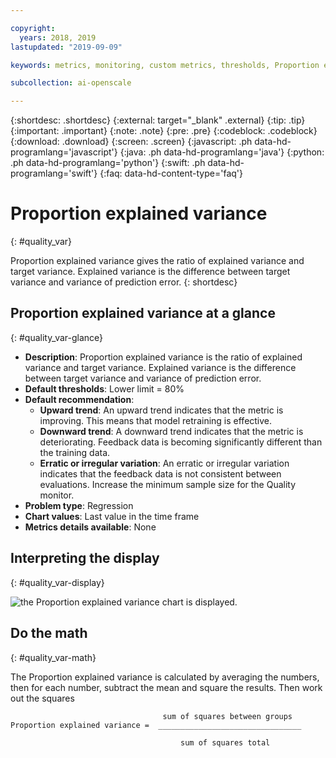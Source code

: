 ```yaml
---

copyright:
  years: 2018, 2019
lastupdated: "2019-09-09"

keywords: metrics, monitoring, custom metrics, thresholds, Proportion explained variance

subcollection: ai-openscale

---
```


{:shortdesc: .shortdesc}
{:external: target="_blank" .external}
{:tip: .tip}
{:important: .important}
{:note: .note}
{:pre: .pre}
{:codeblock: .codeblock}
{:download: .download}
{:screen: .screen}
{:javascript: .ph data-hd-programlang='javascript'}
{:java: .ph data-hd-programlang='java'}
{:python: .ph data-hd-programlang='python'}
{:swift: .ph data-hd-programlang='swift'}
{:faq: data-hd-content-type='faq'}

# Proportion explained variance
{: #quality_var}

Proportion explained variance gives the ratio of explained variance and target variance. Explained variance is the difference between target variance and variance of prediction error.
{: shortdesc}

## Proportion explained variance at a glance
{: #quality_var-glance}

- **Description**: Proportion explained variance is the ratio of explained variance and target variance. Explained variance is the difference between target variance and variance of prediction error.
- **Default thresholds**: Lower limit = 80%
- **Default recommendation**:
   - **Upward trend**: An upward trend indicates that the metric is improving. This means that model retraining is effective.
   - **Downward trend**: A downward trend indicates that the metric is deteriorating. Feedback data is becoming significantly different than the training data.
   - **Erratic or irregular variation**: An erratic or irregular variation indicates that the feedback data is not consistent between evaluations. Increase the minimum sample size for the Quality monitor.
- **Problem type**: Regression
- **Chart values**: Last value in the time frame
- **Metrics details available**: None

## Interpreting the display
{: #quality_var-display}

![the Proportion explained variance chart is displayed.](images/xxxx.png)

## Do the math
{: #quality_var-math}

The Proportion explained variance is calculated by averaging the numbers, then for each number, subtract the mean and square the results. Then work out the squares

```
                                  sum of squares between groups 
Proportion explained variance =  ________________________________

                                      sum of squares total
```